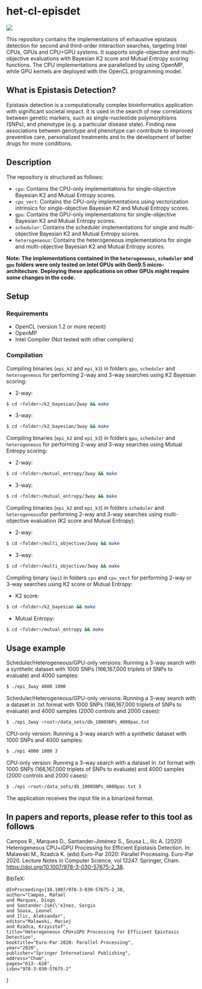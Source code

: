 # het-cl-episdet

<p>
  <a href="https://doi.org/10.1007/978-3-030-57675-2_38" alt="Publication">
    <img src="https://img.shields.io/badge/DOI-10.1007%2F978--3--030--57675--2--38-blue.svg"/></a>
    
</p>

This repository contains the implementations of exhaustive epistasis detection for second and third-order interaction searches, targeting Intel CPUs, GPUs and CPU+GPU systems. It supports single-objective and multi-objective evaluations with Bayesian K2 score and Mutual Entropy scoring functions. The CPU implementations are parallelized by using OpenMP, while GPU kernels are deployed with the OpenCL programming model.

## What is Epistasis Detection?

Epistasis detection is a computationally complex bioinformatics application with significant societal impact. It is used in the search of new correlations between genetic markers, such as single-nucleotide polymorphisms (SNPs), and phenotype (e.g. a particular disease state).
Finding new associations between genotype and phenotype can contribute to improved preventive care, personalized treatments and to the development of better drugs for more conditions.

## Description

The repository is structured as follows:

* `cpu`: Contains the CPU-only implementations for single-objective Bayesian K2 and Mutual Entropy scores.
* `cpu_vect`: Contains the CPU-only implementations using vectorization intrinsics for single-objective Bayesian K2 and Mutual Entropy scores.
* `gpu`: Contains the GPU-only implementations for single-objective Bayesian K2 and Mutual Entropy scores.
* `scheduler`: Contains the scheduler implementations for single and multi-objective Bayesian K2 and Mutual Entropy scores.
* `heterogeneous`: Contains the heterogeneous implementations for single and multi-objective Bayesian K2 and Mutual Entropy scores.

**Note: The implementations contained in the `heterogeneous`, `scheduler` and `gpu` folders were only tested on Intel GPUs with Gen9.5 micro-architecture. Deploying these applications on other GPUs might require some changes in the code.**


## Setup

### Requirements

* OpenCL (version 1.2 or more recent)
* OpenMP
* Intel Compiler (Not tested with other compilers)

### Compilation

Compiling binaries (`epi_k2` and `epi_k3`) in folders `gpu`, `scheduler` and `heterogeneous` for performing 2-way and 3-way searches using K2 Bayesian scoring:

* 2-way:
```bash
$ cd <folder>/k2_bayesian/2way && make
```
* 3-way:
```bash
$ cd <folder>/k2_bayesian/3way && make
```

Compiling binaries (`epi_k2` and `epi_k3`) in folders `gpu`, `scheduler` and `heterogeneous` for performing 2-way and 3-way searches using Mutual Entropy scoring:

* 2-way:
```bash
$ cd <folder>/mutual_entropy/2way && make
```
* 3-way:
```bash
$ cd <folder>/mutual_entropy/3way && make
```

Compiling binaries (`epi_k2` and `epi_k3`) in folders `scheduler` and `heterogeneous`for performing 2-way and 3-way searches using multi-objective evaluation (K2 score and Mutual Entropy):

* 2-way:
```bash
$ cd <folder>/multi_objective/2way && make
```
* 3-way:
```bash
$ cd <folder>/multi_objective/3way && make
```

Compiling binary (`epi`) in folders `cpu` and `cpu_vect` for performing 2-way or 3-way searches using K2 score or Mutual Entropy:

* K2 score:
```bash
$ cd <folder>/k2_bayesian && make
```
* Mutual Entropy:
```bash
$ cd <folder>/mutual_entropy && make
```

## Usage example

Scheduler/Heterogeneous/GPU-only versions: Running a 3-way search with a synthetic dataset with 1000 SNPs (166,167,000 triplets of SNPs to evaluate) and 4000 samples:

```bash
$ ./epi_3way 4000 1000 
```

Scheduler/Heterogeneous/GPU-only versions: Running a 3-way search with a dataset in .txt format with 1000 SNPs (166,167,000 triplets of SNPs to evaluate) and 4000 samples (2000 controls and 2000 cases):

```bash
$ ./epi_3way <root>/data_sets/db_1000SNPs_4000pac.txt
```

CPU-only version: Running a 3-way search with a synthetic dataset with 1000 SNPs and 4000 samples:

```bash
$ ./epi 4000 1000 3
```

CPU-only version: Running a 3-way search with a dataset in .txt format with 1000 SNPs (166,167,000 triplets of SNPs to evaluate) and 4000 samples (2000 controls and 2000 cases):

```bash
$ ./epi <root>/data_sets/db_1000SNPs_4000pac.txt 3
```
The application receives the input file in a binarized format. 

<!--
This example is expected to take slightly less than 2 minutes to execute and to achieve a performance of above 25 tera sets (triplets) of SNPs processed per second (scaled to sample size), when executed on a system with a GeForce 2070S GPU.
Higher performance can be achieved when processing more challenging datasets with more SNPs.

The construction of contingency tables, a phase of epistasis detection searching that counts of occurrences of the possible genotypes in cases and controls resulting from combining pairs/triplets of SNPs, represents the most computationaly complex portion of the application.
Thus, running the same example with Mutual Information instead of K2 Bayesian scoring is expected to achieve comparable performance.


Important parameters such as the number of SNPs per block (`BLOCK_SIZE`) and the number of CUDA streams used to process different rounds (`NUM_STREAMS`) can be changed by modifying the Makefile.
Depending on the dataset characteristics, specializing these parameters (e.g. using a larger block size when processing datasets with more SNPs) can have a significant influence on the performance achieved.

The Makefile is expecting the CUTLASS library to be inside the project root directory in a folder named `cutlass`.
If you installed the library in a different directory, you must modify the Makefile accordingly.

Notice that the application expects that the input dataset is in a particular binarized format.
You can download an example dataset with 4096 SNPs and 262144 samples from <a href="https://drive.google.com/file/d/1htjD1QCr5_LEPo3udQEJ-5XUX4TK65JM/view?usp=sharing">here</a>.
Due to the way data is processed using matrix operations, the number of bits per {SNP, allele} in the dataset files (\*.bin) representing cases or controls (stored in different files) must be a multiple of 1024 bits. In situations where the number of cases or controls is not a multiple of 1024, the input binary dataset is expected to be padded with zeros (i.e. unset bits). 
-->



## In papers and reports, please refer to this tool as follows

Campos R., Marques D., Santander-Jiménez S., Sousa L., Ilic A. (2020) Heterogeneous CPU+iGPU Processing for Efficient Epistasis Detection. In: Malawski M., Rzadca K. (eds) Euro-Par 2020: Parallel Processing. Euro-Par 2020. Lecture Notes in Computer Science, vol 12247. Springer, Cham. https://doi.org/10.1007/978-3-030-57675-2_38.

BibTeX:

    @InProceedings{10.1007/978-3-030-57675-2_38,
    author="Campos, Rafael
    and Marques, Diogo
    and Santander-Jim{\'e}nez, Sergio
    and Sousa, Leonel
    and Ilic, Aleksandar",
    editor="Malawski, Maciej
    and Rzadca, Krzysztof",
    title="Heterogeneous CPU+iGPU Processing for Efficient Epistasis Detection",
    booktitle="Euro-Par 2020: Parallel Processing",
    year="2020",
    publisher="Springer International Publishing",
    address="Cham",
    pages="613--628",
    isbn="978-3-030-57675-2"
}

<!--For additional readings in high-throughput epistasis detection, you can take a look at our IPDPS 2020 and JSSPP 2020 papers.-->


